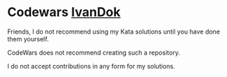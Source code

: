 # Codewars [IvanDok](https://www.codewars.com/users/rsschool_5bb3f79998ed1d87)

Friends, I do not recommend using my Kata solutions until you have done them yourself.

CodeWars does not recommend creating such a repository.

I do not accept contributions in any form for my solutions.

